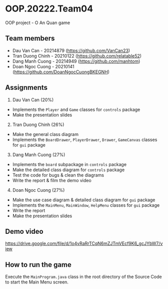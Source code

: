 # OOP.20222.Team04
OOP project - O An Quan game

## Team members
- Dau Van Can - 20214879 (https://github.com/VanCan23)
- Tran Duong Chinh - 20210122 (https://github.com/relatable52)
- Dang Manh Cuong - 20214949 (https://github.com/manhtom)
- Doan Ngoc Cuong - 20210141 (https://github.com/DoanNgocCuongBKEGNH)

## Assignments
1. Dau Van Can (20%)
- Implements the `Player` and `Game` classes for `controls` package
- Make the presentation slides

2. Tran Duong Chinh (26%)
- Make the general class diagram
- Implements the `BoardDrawer`, `PlayerDrawer`, `Drawer`, `GameCanvas` classes for `gui` package

3. Dang Manh Cuong (27%)
- Implements the `board` subpackage in `controls` package
- Make the detailed class diagram for `controls` package
- Test the code for bugs  & clean the diagrams
- Write the report & film the demo video

4. Doan Ngoc Cuong (27%)
- Make the use case diagram & detailed class diagram for `gui` package
- Implements the `MainMenu`, `MainWindow`, `HelpMenu` classes for `gui` package
- Write the report
- Make the presentation slides

## Demo video
https://drive.google.com/file/d/1o4vRaRrTCqN6mZJTmVEcf9K6_gcJYbW7/view

## How to run the game
Execute the `MainProgram.java` class in the root directory of the Source Code to start the Main Menu screen.
